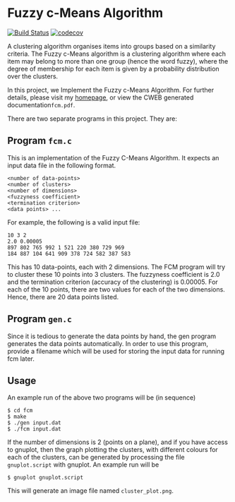 Fuzzy c-Means Algorithm
===

[![Build Status](https://semaphoreci.com/api/v1/ahmad88me/fcm/branches/aslib/badge.svg)](https://semaphoreci.com/ahmad88me/fcm)
[![codecov](https://codecov.io/gh/ahmad88me/fcm/branch/master/graph/badge.svg)](https://codecov.io/gh/ahmad88me/fcm)

A clustering algorithm organises items into groups based on a similarity criteria. The Fuzzy c-Means algorithm is a clustering algorithm where each item may belong to more than one group (hence the word fuzzy), where the degree of membership for each item is given by a probability distribution over the clusters.

In this project, we Implement the Fuzzy c-Means Algorithm. For further details, please visit my [homepage](http://yaikhom.com/2013/03/16/implementing-the-fuzzy-c-means-algorithm.html), or view the CWEB generated documentation`fcm.pdf`.


There are two separate programs in this project. They are:

## Program `fcm.c`

This is an implementation of the Fuzzy C-Means Algorithm. It expects an input data file in the following
format.

    <number of data-points>
    <number of clusters>
    <number of dimensions>
    <fuzzyness coefficient>
    <termination criterion>
    <data points> ...

For example, the following is a valid input file:

    10 3 2
    2.0 0.00005
    897 802 765 992 1 521 220 380 729 969
    184 887 104 641 909 378 724 582 387 583 

This has 10 data-points, each with 2 dimensions. The FCM
program will try to cluster these 10 points into 3 clusters.
The fuzzyness coefficient is 2.0 and the termination
criterion (accuracy of the clustering) is 0.00005. For each
of the 10 points, there are two values for each of the
two dimensions. Hence, there are 20 data points listed.

## Program `gen.c`

Since it is tedious to generate the data points by hand,
the gen program generates the data points automatically.
In order to use this program, provide a filename which will
be used for storing the input data for running fcm later.

## Usage

An example run of the above two programs will be (in sequence)

    $ cd fcm
    $ make
    $ ./gen input.dat
    $ ./fcm input.dat

If the number of dimensions is 2 (points on a plane), and if you
have access to gnuplot, then the graph plotting the clusters,
with different colours for each of the clusters, can be generated
by processing the file `gnuplot.script` with gnuplot. An example
run will be

    $ gnuplot gnuplot.script

This will generate an image file named `cluster_plot.png`.
